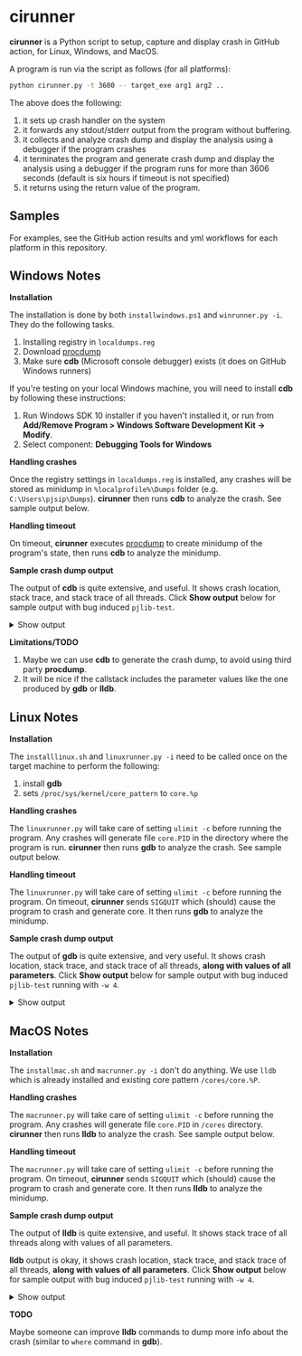 # cirunner

**cirunner** is a Python script to setup, capture and display crash in GitHub action,
for Linux, Windows, and MacOS.


A program is run via the script as follows (for all platforms):

```bash
python cirunner.py -t 3600 -- target_exe arg1 arg2 ..
```

The above does the following:

1. it sets up crash handler on the system
2. it forwards any stdout/stderr output from the program without buffering.
3. it collects and analyze crash dump and display the analysis using a debugger if the program crashes
4. it terminates the program and generate crash dump and display the analysis using a debugger
   if the program runs for more than 3606 seconds (default is six hours if timeout is not specified)
5. it returns using the return value of the program.


## Samples

For examples, see the GitHub action results and yml workflows for each platform in this repository.


## Windows Notes

**Installation**

The installation is done by both `installwindows.ps1` and `winrunner.py -i`. They do the following tasks.

1. Installing registry in `localdumps.reg`
2. Download [procdump](https://learn.microsoft.com/en-us/sysinternals/downloads/procdump)
3. Make sure **cdb** (Microsoft console debugger) exists (it does on GitHub Windows runners)

If you're testing on your local Windows machine, you will need to install **cdb** by following these instructions:

1. Run Windows SDK 10 installer if you haven't installed it, or run from 
   **Add/Remove Program > Windows Software Development Kit -> Modify**.
2. Select component: **Debugging Tools for Windows**

**Handling crashes**

Once the registry settings in `localdumps.reg` is installed, any crashes will be stored as minidump
in `%localprofile%\Dumps` folder (e.g. `C:\Users\pjsip\Dumps`). **cirunner** then runs **cdb** to analyze
the crash. See sample output below.

**Handling timeout**

On timeout, **cirunner** executes [procdump](https://learn.microsoft.com/en-us/sysinternals/downloads/procdump)
to create minidump of the program's state, then runs **cdb** to analyze the minidump.

**Sample crash dump output**

The output of **cdb** is quite extensive, and useful. It shows crash location, stack trace, and stack trace
of all threads. Click **Show output** below for sample output with bug induced `pjlib-test`.

<details>
  <summary>Show output</summary>

```
Microsoft (R) Windows Debugger Version 10.0.19041.685 AMD64
Copyright (c) Microsoft Corporation. All rights reserved.


Loading Dump File [C:\Users\bennylp\Dumps\pjlib-test-i386-Win32-vc14-Debug.exe.5644.dmp]
User Mini Dump File: Only registers, stack and portions of memory are available

Symbol search path is: srv*
Executable search path is:
Windows 10 Version 19045 MP (4 procs) Free x86 compatible
Product: WinNt, suite: SingleUserTS
19041.1.amd64fre.vb_release.191206-1406
Machine Name:
Debug session time: Tue Feb  4 09:51:15.000 2025 (UTC + 7:00)
System Uptime: not available
Process Uptime: 0 days 0:00:06.000
........................
This dump file has an exception of interest stored in it.
The stored exception information can be accessed via .ecxr.
(160c.2e90): Access violation - code c0000005 (first/second chance not available)
For analysis of this file, run !analyze -v
eax=00000000 ebx=00000000 ecx=00000f9c edx=00e23600 esi=00000003 edi=00000003
eip=770b358c esp=00afdc58 ebp=00afdde8 iopl=0         nv up ei pl nz na po nc
cs=0023  ss=002b  ds=002b  es=002b  fs=0053  gs=002b             efl=00000202
ntdll!NtWaitForMultipleObjects+0xc:
770b358c c21400          ret     14h
0:000> cdb: Reading initial command '!analyze -v; ~* k; q'
*******************************************************************************
*                                                                             *
*                        Exception Analysis                                   *
*                                                                             *
*******************************************************************************


KEY_VALUES_STRING: 1

    Key  : AV.Fault
    Value: Write

    Key  : Analysis.CPU.Sec
    Value: 1

    Key  : Analysis.DebugAnalysisProvider.CPP
    Value: Create: 8007007e on DESKTOP-8I1RHUB

    Key  : Analysis.DebugData
    Value: CreateObject

    Key  : Analysis.DebugModel
    Value: CreateObject

    Key  : Analysis.Elapsed.Sec
    Value: 1

    Key  : Analysis.Memory.CommitPeak.Mb
    Value: 87

    Key  : Analysis.System
    Value: CreateObject

    Key  : Timeline.Process.Start.DeltaSec
    Value: 6


NTGLOBALFLAG:  0

APPLICATION_VERIFIER_FLAGS:  0

CONTEXT:  (.ecxr)
eax=00000064 ebx=009ff000 ecx=00000f9c edx=00e23600 esi=00000f9c edi=001e114a
eip=001ffbc8 esp=00afe590 ebp=00afe59c iopl=0         nv up ei pl nz ac pe nc
cs=0023  ss=002b  ds=002b  es=002b  fs=0053  gs=002b             efl=00010216
pjlib_test_i386_Win32_vc14_Debug!capacity_test+0x78:
001ffbc8 c70100000000    mov     dword ptr [ecx],0    ds:002b:00000f9c=????????
Resetting default scope

EXCEPTION_RECORD:  (.exr -1)
ExceptionAddress: 001ffbc8 (pjlib_test_i386_Win32_vc14_Debug!capacity_test+0x00000078)
   ExceptionCode: c0000005 (Access violation)
  ExceptionFlags: 00000000
NumberParameters: 2
   Parameter[0]: 00000001
   Parameter[1]: 00000f9c
Attempt to write to address 00000f9c

PROCESS_NAME:  pjlib-test-i386-Win32-vc14-Debug.exe

WRITE_ADDRESS:  00000f9c

ERROR_CODE: (NTSTATUS) 0xc0000005 - The instruction at 0x%p referenced memory at 0x%p. The memory could not be %s.

EXCEPTION_CODE_STR:  c0000005

EXCEPTION_PARAMETER1:  00000001

EXCEPTION_PARAMETER2:  00000f9c

STACK_TEXT:
00afe59c 001ffa8b 00afe604 00afe604 00afe604 pjlib_test_i386_Win32_vc14_Debug!capacity_test+0x78
00afe5ac 002454a3 001e4a16 0022ecab 332a1299 pjlib_test_i386_Win32_vc14_Debug!pool_test+0xb
00afe604 0024565e 00afe724 00000000 00afe9c4 pjlib_test_i386_Win32_vc14_Debug!run_test_case+0xb3
00afe61c 00244b58 00afe724 00afe750 00aff988 pjlib_test_i386_Win32_vc14_Debug!basic_runner_main+0x3e
00afe62c 002150ca 00afe724 00afe750 001e114a pjlib_test_i386_Win32_vc14_Debug!pj_test_run+0x98
00aff988 00215603 00aff9a4 00000001 00dfc4a0 pjlib_test_i386_Win32_vc14_Debug!essential_tests+0x83a
00affca0 002146b9 00000001 00dfc4a0 00000004 pjlib_test_i386_Win32_vc14_Debug!test_inner+0xe3
00affd00 001fe881 00000001 00dfc4a0 002a314e pjlib_test_i386_Win32_vc14_Debug!test_main+0x49
00affd30 00248ae3 00000001 00dfc4a0 00dfe8e0 pjlib_test_i386_Win32_vc14_Debug!main+0x241
00affd50 00248937 a6ec9253 001e114a 001e114a pjlib_test_i386_Win32_vc14_Debug!invoke_main+0x33
00affdac 002487cd 00affdbc 00248b68 00affdcc pjlib_test_i386_Win32_vc14_Debug!__scrt_common_main_seh+0x157
00affdb4 00248b68 00affdcc 7618fcc9 009ff000 pjlib_test_i386_Win32_vc14_Debug!__scrt_common_main+0xd
00affdbc 7618fcc9 009ff000 7618fcb0 00affe28 pjlib_test_i386_Win32_vc14_Debug!mainCRTStartup+0x8
00affdcc 770a809e 009ff000 5b0833c3 00000000 kernel32!BaseThreadInitThunk+0x19
00affe28 770a806e ffffffff 770c9137 00000000 ntdll!__RtlUserThreadStart+0x2f
00affe38 00000000 001e114a 009ff000 00000000 ntdll!_RtlUserThreadStart+0x1b


FAULTING_SOURCE_LINE:  C:\Users\bennylp\Desktop\project\pjproject\pjlib\src\pjlib-test\pool.c

FAULTING_SOURCE_FILE:  C:\Users\bennylp\Desktop\project\pjproject\pjlib\src\pjlib-test\pool.c

FAULTING_SOURCE_LINE_NUMBER:  69

SYMBOL_NAME:  pjlib_test_i386_Win32_vc14_Debug!capacity_test+78

MODULE_NAME: pjlib_test_i386_Win32_vc14_Debug

IMAGE_NAME:  pjlib-test-i386-Win32-vc14-Debug.exe

STACK_COMMAND:  ~0s ; .ecxr ; kb

FAILURE_BUCKET_ID:  NULL_CLASS_PTR_WRITE_c0000005_pjlib-test-i386-Win32-vc14-Debug.exe!capacity_test

OS_VERSION:  10.0.19041.1

BUILDLAB_STR:  vb_release

OSPLATFORM_TYPE:  x86

OSNAME:  Windows 10

FAILURE_ID_HASH:  {296b5e72-5b8d-2395-c93f-74f7e3cb5d90}

Followup:     MachineOwner
---------


.  0  Id: 160c.2e90 Suspend: 0 Teb: 00802000 Unfrozen
ChildEBP RetAddr
00afdc54 7536a823 ntdll!NtWaitForMultipleObjects+0xc
00afdde8 7536a708 KERNELBASE!WaitForMultipleObjectsEx+0x103
00afde04 761d800b KERNELBASE!WaitForMultipleObjects+0x18
00afdeb0 761d7c3c kernel32!WerpReportFaultInternal+0x3b7
00afdecc 761ad2e9 kernel32!WerpReportFault+0x9d
00afded4 75428180 kernel32!BasepReportFault+0x19
00afdf74 770e48a5 KERNELBASE!UnhandledExceptionFilter+0x290
00affe28 770a806e ntdll!__RtlUserThreadStart+0x3c836
00affe38 00000000 ntdll!_RtlUserThreadStart+0x1b

   1  Id: 160c.1980 Suspend: 1 Teb: 00805000 Unfrozen
ChildEBP RetAddr
00dbfd88 77075c30 ntdll!NtWaitForWorkViaWorkerFactory+0xc
00dbff48 7618fcc9 ntdll!TppWorkerThread+0x2a0
00dbff58 770a809e kernel32!BaseThreadInitThunk+0x19
00dbffb4 770a806e ntdll!__RtlUserThreadStart+0x2f
00dbffc4 00000000 ntdll!_RtlUserThreadStart+0x1b

   2  Id: 160c.1f0 Suspend: 1 Teb: 00808000 Unfrozen
ChildEBP RetAddr
00fefb60 77075c30 ntdll!NtWaitForWorkViaWorkerFactory+0xc
00fefd20 7618fcc9 ntdll!TppWorkerThread+0x2a0
00fefd30 770a809e kernel32!BaseThreadInitThunk+0x19
00fefd8c 770a806e ntdll!__RtlUserThreadStart+0x2f
00fefd9c 00000000 ntdll!_RtlUserThreadStart+0x1b

   3  Id: 160c.282c Suspend: 1 Teb: 0080b000 Unfrozen
ChildEBP RetAddr
0112f6dc 77075c30 ntdll!NtWaitForWorkViaWorkerFactory+0xc
0112f89c 7618fcc9 ntdll!TppWorkerThread+0x2a0
0112f8ac 770a809e kernel32!BaseThreadInitThunk+0x19
0112f908 770a806e ntdll!__RtlUserThreadStart+0x2f
0112f918 00000000 ntdll!_RtlUserThreadStart+0x1b
quit:
NatVis script unloaded from 'C:\Program Files (x86)\Windows Kits\10\Debuggers\x64\Visualizers\atlmfc.natvis'
NatVis script unloaded from 'C:\Program Files (x86)\Windows Kits\10\Debuggers\x64\Visualizers\concurrency.natvis'
NatVis script unloaded from 'C:\Program Files (x86)\Windows Kits\10\Debuggers\x64\Visualizers\cpp_rest.natvis'
NatVis script unloaded from 'C:\Program Files (x86)\Windows Kits\10\Debuggers\x64\Visualizers\stl.natvis'
NatVis script unloaded from 'C:\Program Files (x86)\Windows Kits\10\Debuggers\x64\Visualizers\Windows.Data.Json.natvis'
NatVis script unloaded from 'C:\Program Files (x86)\Windows Kits\10\Debuggers\x64\Visualizers\Windows.Devices.Geolocation.natvis'
NatVis script unloaded from 'C:\Program Files (x86)\Windows Kits\10\Debuggers\x64\Visualizers\Windows.Devices.Sensors.natvis'
NatVis script unloaded from 'C:\Program Files (x86)\Windows Kits\10\Debuggers\x64\Visualizers\Windows.Media.natvis'
NatVis script unloaded from 'C:\Program Files (x86)\Windows Kits\10\Debuggers\x64\Visualizers\windows.natvis'
NatVis script unloaded from 'C:\Program Files (x86)\Windows Kits\10\Debuggers\x64\Visualizers\winrt.natvis'
09:51:26 cirunner: Exiting with exit code 3221225477
```

</details>


**Limitations/TODO**

1. Maybe we can use **cdb** to generate the crash dump, to avoid using third party **procdump**.
2. It will be nice if the callstack includes the parameter values like the one produced by **gdb** or **lldb**.


## Linux Notes

**Installation**

The `installlinux.sh` and `linuxrunner.py -i` need to be called once on the target machine to perform
the following:

1. install **gdb**
2. sets `/proc/sys/kernel/core_pattern` to `core.%p`

**Handling crashes**

The `linuxrunner.py` will take care of setting `ulimit -c` before running the program.
Any crashes will generate file `core.PID` in the directory where the program is run. 
**cirunner** then runs **gdb** to analyze the crash. See sample output below.

**Handling timeout**

The `linuxrunner.py` will take care of setting `ulimit -c` before running the program.
On timeout, **cirunner** sends `SIGQUIT` which (should) cause the program to crash and generate
core. It then runs **gdb** to analyze the minidump.

**Sample crash dump output**

The output of **gdb** is quite extensive, and very useful. It shows crash location, stack trace, and stack trace
of all threads, **along with values of all parameters**. Click **Show output** below for sample output with bug induced `pjlib-test` running with `-w 4`.

<details>
  <summary>Show output</summary>

```
Reading symbols from /home/bennylp/Desktop/project/pjproject/pjlib/bin/pjlib-test-x86_64-unknown-linux-gnu...
[New LWP 959143]
[New LWP 959142]
[New LWP 958137]
[New LWP 959145]
[New LWP 959144]
[Thread debugging using libthread_db enabled]
Using host libthread_db library "/lib/x86_64-linux-gnu/libthread_db.so.1".
Core was generated by `/home/bennylp/Desktop/project/pjproject/pjlib/bin/pjlib-test-x86_64-unknown-lin'.
Program terminated with signal SIGSEGV, Segmentation fault.
#0  timestamp_test () at ../src/pjlib-test/timestamp.c:139
139	    *(long*)(long)rc = 0x1234;
[Current thread is 1 (Thread 0x7d25bc000640 (LWP 959143))]
+where
#0  timestamp_test () at ../src/pjlib-test/timestamp.c:139
#1  0x00005b4a14f14f9e in run_test_case (runner=0x5b4a1c50c098, tid=2, tc=0x5b4a1516eec0 <test_app+960>) at ../src/pj/unittest.c:542
#2  0x00005b4a14f154e7 in text_runner_thread_proc (arg=0x5b4a1c50c258) at ../src/pj/unittest.c:741
#3  0x00005b4a14ef0d77 in thread_main (param=0x5b4a1c50c268) at ../src/pj/os_core_unix.c:701
#4  0x00007d25c1c94ac3 in start_thread (arg=<optimized out>) at ./nptl/pthread_create.c:442
#5  0x00007d25c1d26850 in clone3 () at ../sysdeps/unix/sysv/linux/x86_64/clone3.S:81
+thread apply all bt

Thread 5 (Thread 0x7d25bca00640 (LWP 959144)):
+bt
#0  0x00007d25c1ce57f8 in __GI___clock_nanosleep (clock_id=clock_id@entry=0, flags=flags@entry=0, req=req@entry=0x7d25bc9ffd40, rem=rem@entry=0x0) at ../sysdeps/unix/sysv/linux/clock_nanosleep.c:78
#1  0x00007d25c1cea677 in __GI___nanosleep (req=req@entry=0x7d25bc9ffd40, rem=rem@entry=0x0) at ../sysdeps/unix/sysv/linux/nanosleep.c:25
#2  0x00007d25c1d1bf2f in usleep (useconds=<optimized out>) at ../sysdeps/posix/usleep.c:31
#3  0x00005b4a14ef1232 in pj_thread_sleep (msec=100) at ../src/pj/os_core_unix.c:948
#4  0x00005b4a14f154fc in text_runner_thread_proc (arg=0x5b4a1c50c328) at ../src/pj/unittest.c:746
#5  0x00005b4a14ef0d77 in thread_main (param=0x5b4a1c50c338) at ../src/pj/os_core_unix.c:701
#6  0x00007d25c1c94ac3 in start_thread (arg=<optimized out>) at ./nptl/pthread_create.c:442
#7  0x00007d25c1d26850 in clone3 () at ../sysdeps/unix/sysv/linux/x86_64/clone3.S:81

Thread 4 (Thread 0x7d25bd400640 (LWP 959145)):
+bt
#0  0x00007d25c1ce57f8 in __GI___clock_nanosleep (clock_id=clock_id@entry=0, flags=flags@entry=0, req=req@entry=0x7d25bd3ffd40, rem=rem@entry=0x0) at ../sysdeps/unix/sysv/linux/clock_nanosleep.c:78
#1  0x00007d25c1cea677 in __GI___nanosleep (req=req@entry=0x7d25bd3ffd40, rem=rem@entry=0x0) at ../sysdeps/unix/sysv/linux/nanosleep.c:25
#2  0x00007d25c1d1bf2f in usleep (useconds=<optimized out>) at ../sysdeps/posix/usleep.c:31
#3  0x00005b4a14ef1232 in pj_thread_sleep (msec=100) at ../src/pj/os_core_unix.c:948
#4  0x00005b4a14f154fc in text_runner_thread_proc (arg=0x5b4a1c50c3f8) at ../src/pj/unittest.c:746
#5  0x00005b4a14ef0d77 in thread_main (param=0x5b4a1c50c408) at ../src/pj/os_core_unix.c:701
#6  0x00007d25c1c94ac3 in start_thread (arg=<optimized out>) at ./nptl/pthread_create.c:442
#7  0x00007d25c1d26850 in clone3 () at ../sysdeps/unix/sysv/linux/x86_64/clone3.S:81

Thread 3 (Thread 0x7d25c24bd540 (LWP 958137)):
+bt
#0  0x00007d25c1ce57f8 in __GI___clock_nanosleep (clock_id=clock_id@entry=0, flags=flags@entry=0, req=req@entry=0x7fff1cca6e50, rem=rem@entry=0x0) at ../sysdeps/unix/sysv/linux/clock_nanosleep.c:78
#1  0x00007d25c1cea677 in __GI___nanosleep (req=req@entry=0x7fff1cca6e50, rem=rem@entry=0x0) at ../sysdeps/unix/sysv/linux/nanosleep.c:25
#2  0x00007d25c1d1bf2f in usleep (useconds=<optimized out>) at ../sysdeps/posix/usleep.c:31
#3  0x00005b4a14ef1232 in pj_thread_sleep (msec=100) at ../src/pj/os_core_unix.c:948
#4  0x00005b4a14f154fc in text_runner_thread_proc (arg=0x7fff1cca6f10) at ../src/pj/unittest.c:746
#5  0x00005b4a14f15591 in text_runner_main (base=0x5b4a1c50c098) at ../src/pj/unittest.c:770
#6  0x00005b4a14f1445c in pj_test_run (runner=0x5b4a1c50c098, suite=0x5b4a1516eb30 <test_app+48>) at ../src/pj/unittest.c:235
#7  0x00005b4a14ee5300 in ut_run_tests (ut_app=0x5b4a1516eb00 <test_app>, title=0x5b4a14f1e84e "features tests", argc=1, argv=0x7fff1cca79f8) at ../src/pjlib-test/test_util.h:202
#8  0x00005b4a14ee6734 in features_tests (argc=1, argv=0x7fff1cca79f8) at ../src/pjlib-test/test.c:350
#9  0x00005b4a14ee68e2 in test_inner (argc=1, argv=0x7fff1cca79f8) at ../src/pjlib-test/test.c:397
#10 0x00005b4a14ee6a70 in test_main (argc=1, argv=0x7fff1cca79f8) at ../src/pjlib-test/test.c:445
#11 0x00005b4a14ebced7 in main (argc=1, argv=0x7fff1cca79f8) at ../src/pjlib-test/main.c:172

Thread 2 (Thread 0x7d25bb600640 (LWP 959142)):
+bt
#0  0x00007d25c1ce57f8 in __GI___clock_nanosleep (clock_id=clock_id@entry=0, flags=flags@entry=0, req=req@entry=0x7d25bb5ffd40, rem=rem@entry=0x0) at ../sysdeps/unix/sysv/linux/clock_nanosleep.c:78
#1  0x00007d25c1cea677 in __GI___nanosleep (req=req@entry=0x7d25bb5ffd40, rem=rem@entry=0x0) at ../sysdeps/unix/sysv/linux/nanosleep.c:25
#2  0x00007d25c1d1bf2f in usleep (useconds=<optimized out>) at ../sysdeps/posix/usleep.c:31
#3  0x00005b4a14ef1232 in pj_thread_sleep (msec=100) at ../src/pj/os_core_unix.c:948
#4  0x00005b4a14f154fc in text_runner_thread_proc (arg=0x5b4a1c50c188) at ../src/pj/unittest.c:746
#5  0x00005b4a14ef0d77 in thread_main (param=0x5b4a1c50c198) at ../src/pj/os_core_unix.c:701
#6  0x00007d25c1c94ac3 in start_thread (arg=<optimized out>) at ./nptl/pthread_create.c:442
#7  0x00007d25c1d26850 in clone3 () at ../sysdeps/unix/sysv/linux/x86_64/clone3.S:81

Thread 1 (Thread 0x7d25bc000640 (LWP 959143)):
+bt
#0  timestamp_test () at ../src/pjlib-test/timestamp.c:139
#1  0x00005b4a14f14f9e in run_test_case (runner=0x5b4a1c50c098, tid=2, tc=0x5b4a1516eec0 <test_app+960>) at ../src/pj/unittest.c:542
#2  0x00005b4a14f154e7 in text_runner_thread_proc (arg=0x5b4a1c50c258) at ../src/pj/unittest.c:741
#3  0x00005b4a14ef0d77 in thread_main (param=0x5b4a1c50c268) at ../src/pj/os_core_unix.c:701
#4  0x00007d25c1c94ac3 in start_thread (arg=<optimized out>) at ./nptl/pthread_create.c:442
#5  0x00007d25c1d26850 in clone3 () at ../sysdeps/unix/sysv/linux/x86_64/clone3.S:81
+quit
10:38:27 cirunner: Exiting with exit code -11
```

</details>


## MacOS Notes

**Installation**

The `installmac.sh` and `macrunner.py -i` don't do anything. We use `lldb` which is already installed
and existing core pattern `/cores/core.%P`.

**Handling crashes**

The `macrunner.py` will take care of setting `ulimit -c` before running the program.
Any crashes will generate file `core.PID` in `/cores` directory. 
**cirunner** then runs **lldb** to analyze the crash. See sample output below.

**Handling timeout**

The `macrunner.py` will take care of setting `ulimit -c` before running the program.
On timeout, **cirunner** sends `SIGQUIT` which (should) cause the program to crash and generate
core. It then runs **lldb** to analyze the minidump.

**Sample crash dump output**

The output of **lldb** is quite extensive, and useful. It shows stack trace
of all threads along with values of all parameters. 

**lldb** output is okay, it shows crash location, stack trace, and stack trace
of all threads, **along with values of all parameters**.
Click **Show output** below for sample output with bug induced `pjlib-test` running with `-w 4`.

<details>
  <summary>Show output</summary>

```
(lldb) target create "/Users/runner/work/pjproject/pjproject/pjlib/bin/pjlib-test-arm-apple-darwin23.6.0" --core "/cores/core.18011"
Core file '/cores/core.18011' (arm64) was loaded.
(lldb) bt all
warning: could not execute support code to read Objective-C class data in the process. This may reduce the quality of type information available.

* thread #1, stop reason = ESR_EC_DABORT_EL0 (fault address: 0x0)
  * frame #0: 0x0000000100e64ef0 pjlib-test-arm-apple-darwin23.6.0`timestamp_test at timestamp.c:139:22
  thread #2
    frame #0: 0x00000001932643c8 libsystem_kernel.dylib`__semwait_signal + 8
    frame #1: 0x0000000193145568 libsystem_c.dylib`nanosleep + 220
    frame #2: 0x0000000193145480 libsystem_c.dylib`usleep + 68
    frame #3: 0x0000000100e6eb60 pjlib-test-arm-apple-darwin23.6.0`pj_thread_sleep(msec=100) at os_core_unix.c:948:5
    frame #4: 0x0000000100e9ef90 pjlib-test-arm-apple-darwin23.6.0`text_runner_thread_proc(arg=0x00000001378134f0) at unittest.c:746:13
    frame #5: 0x0000000100e6e5dc pjlib-test-arm-apple-darwin23.6.0`thread_main(param=0x0000000137813500) at os_core_unix.c:701:27
    frame #6: 0x00000001932a1f94 libsystem_pthread.dylib`_pthread_start + 136
  thread #3
    frame #0: 0x00000001932643c8 libsystem_kernel.dylib`__semwait_signal + 8
    frame #1: 0x0000000193145568 libsystem_c.dylib`nanosleep + 220
    frame #2: 0x0000000193145480 libsystem_c.dylib`usleep + 68
    frame #3: 0x0000000100e6eb60 pjlib-test-arm-apple-darwin23.6.0`pj_thread_sleep(msec=100) at os_core_unix.c:948:5
    frame #4: 0x0000000100e9ef90 pjlib-test-arm-apple-darwin23.6.0`text_runner_thread_proc(arg=0x00000001378135d8) at unittest.c:746:13
    frame #5: 0x0000000100e6e5dc pjlib-test-arm-apple-darwin23.6.0`thread_main(param=0x00000001378135e8) at os_core_unix.c:701:27
    frame #6: 0x00000001932a1f94 libsystem_pthread.dylib`_pthread_start + 136
(lldb) quit
08:50:39 cirunner: Exiting with exit code -11
```

</details>


**TODO**

Maybe someone can improve **lldb** commands to dump more info about the crash (similar to `where`
command in **gdb**).
